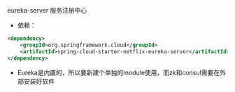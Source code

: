 eureka-server 服务注册中心
-   依赖：
```xml
<dependency>
    <groupId>org.springframework.cloud</groupId>
    <artifactId>spring-cloud-starter-netflix-eureka-server</artifactId>
</dependency>
```
-   Eureka是内置的，所以要新建个单独的module使用，而zk和consul需要在外部安装好软件

